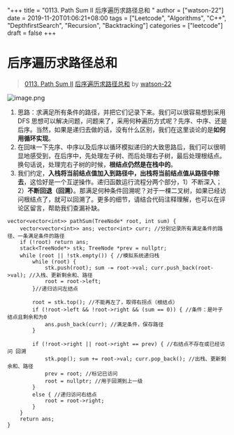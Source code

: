 "+++
title = "0113. Path Sum II 后序遍历求路径总和 "
author = ["watson-22"]
date = 2019-11-20T01:06:21+08:00
tags = ["Leetcode", "Algorithms", "C++", "DepthfirstSearch", "Recursion", "Backtracking"]
categories = ["leetcode"]
draft = false
+++

# 后序遍历求路径总和

> [0113. Path Sum II](https://leetcode-cn.com/problems/path-sum-ii/)
> [后序遍历求路径总和](https://leetcode-cn.com/problems/path-sum-ii/solution/hou-xu-bian-li-qiu-lu-jing-zong-he-by-watson-14/) by [watson-22](https://leetcode-cn.com/u/watson-22/)

![image.png](https://pic.leetcode-cn.com/ec3d93543045778a7a6781a6a0e9f8c7c8cf6da74c46d69459d197942759bab0-image.png)
1. 思路：求满足所有条件的路径，并把它们记录下来。我们可以很容易想到采用 DFS 思想可以解决问题，问题来了，采用何种遍历方式呢？先序、中序、还是后序。当然，如果是递归去做的话，没有什么区别，我们在这里谈论的是**如何用循环实现**。
2. 在回味一下先序、中序以及后序以循环模拟递归的大致思路后，我们可以很明显地感受到，在后序中，先处理左子树、而后处理右子树，最后处理根结点。换句话说，处理完右子树的时候，**根结点仍然是在栈中的**。
3. 我们约定，**入栈将当前结点值加入到路径中，出栈将当前结点值从路径中除去**，这恰好是一个互逆操作。递归函数运行流程分两个部分，1）不断深入；2）**不断回退（回溯）**。那满足何种条件回溯呢？对于一棵二叉树，如果已经访问根结点了，就可以回溯了。更多的细节，请结合代码注释理解，也可以在评论区留言，帮助我们查漏补缺。
```
vector<vector<int>> pathSum(TreeNode* root, int sum) {
	vector<vector<int>> ans; vector<int> curr; //分别记录所有满足条件的路径、一条满足条件的路径
	if (!root) return ans;
	stack<TreeNode*> stk; TreeNode *prev = nullptr;
	while (root || !stk.empty()) { //模拟系统递归栈
		while (root) {
			stk.push(root); sum -= root->val; curr.push_back(root->val); //入栈、更新剩余和、路径
			root = root->left;
		}//递归访问左结点

		root = stk.top(); //不能再左了，取得右拐点（根结点）
		if (!root->left && !root->right && (sum == 0)) { //条件：是叶子结点且剩余和为0
			ans.push_back(curr); //满足条件，保存路径
		}

		if (!root->right || root->right == prev) { //右结点不存在或已经访问 回溯
			stk.pop(); sum += root->val; curr.pop_back(); //出栈、更新剩余和、路径
			prev = root; //标记已访问
			root = nullptr; //用于回溯到上一级
		}
		else { //递归访问右结点
			root = root->right;
		}
	}
	return ans;
}
```